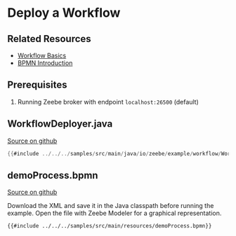 # Deploy a Workflow

## Related Resources

* [Workflow Basics](/basics/workflows.html)
* [BPMN Introduction](/bpmn-workflows/README.html)

## Prerequisites

1. Running Zeebe broker with endpoint `localhost:26500` (default)

## WorkflowDeployer.java

[Source on github](https://github.com/zeebe-io/zeebe/tree/{{commit}}/samples/src/main/java/io/zeebe/example/workflow/WorkflowDeployer.java)

```java
{{#include ../../../samples/src/main/java/io/zeebe/example/workflow/WorkflowDeployer.java}}
```

## demoProcess.bpmn

[Source on github](https://github.com/zeebe-io/zeebe/tree/{{commit}}/samples/src/main/resources/demoProcess.bpmn)

Download the XML and save it in the Java classpath before running the example. Open the file with Zeebe Modeler for a graphical representation.

```xml
{{#include ../../../samples/src/main/resources/demoProcess.bpmn}}
```
